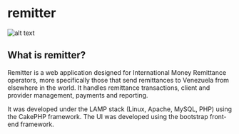 # remitter

![alt text](https://www.dropbox.com/s/64419uie0p230z1/remitter.png)

## What is remitter?  
  
Remitter is a web application designed for International Money Remittance operators, more specifically those that send remittances to Venezuela from elsewhere in the world. It handles remittance transactions, client and provider management, payments and reporting.  

It was developed under the LAMP stack (Linux, Apache, MySQL, PHP) using the CakePHP framework. The UI was developed using the bootstrap front-end framework.
